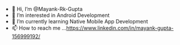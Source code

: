 - 👋 Hi, I’m @Mayank-Rk-Gupta
- 👀 I’m interested in Android Development
- 🌱 I’m currently learning Native Mobile App Development
- 📫 How to reach me ...https://www.linkedin.com/in/mayank-gupta-156999192/

<!---
Mayank-Rk-Gupta/Mayank-Rk-Gupta is a ✨ special ✨ repository because its `README.md` (this file) appears on your GitHub profile.
You can click the Preview link to take a look at your changes.
--->

